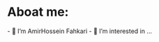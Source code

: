 <h1>Aboat me:</h1>
- 👋 I’m AmirHossein Fahkari
- 👀 I’m interested in ...


<!---
amirho3einfi/amirho3einfi is a ✨ special ✨ repository because its `README.md` (this file) appears on your GitHub profile.
You can click the Preview link to take a look at your changes.
--->
